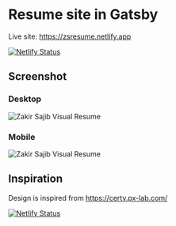 # Resume site in Gatsby

Live site: https://zsresume.netlify.app

[![Netlify Status](https://api.netlify.com/api/v1/badges/da1720d9-2652-4dbd-9adc-22cbba1a60e6/deploy-status)](https://app.netlify.com/sites/zsresume/deploys)

## Screenshot

### Desktop

![Zakir Sajib Visual Resume](https://github.com/zakirsajib/resume/blob/master/src/images/FireShot%20Capture%20179%20-%20Resume%20-%20Resume%20of%20Zakir%20Sajib%20-%20https___zsresume.netlify.com_.jpg?raw=true "Zakir Sajib Visual Resume")

### Mobile

![Zakir Sajib Visual Resume](https://github.com/zakirsajib/resume/blob/master/src/images/Screenshot_20200201-115859.png?raw=true "Zakir Sajib Visual Resume")


## Inspiration

Design is inspired from https://certy.px-lab.com/


[![Netlify Status](https://api.netlify.com/api/v1/badges/da1720d9-2652-4dbd-9adc-22cbba1a60e6/deploy-status)](https://app.netlify.com/sites/zsresume/deploys)